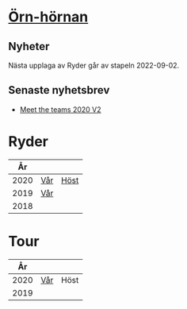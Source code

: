 # [Örn-hörnan](./eagle.html)

## Nyheter

Nästa upplaga av Ryder går av stapeln 2022-09-02.

## Senaste nyhetsbrev

- [Meet the teams 2020 V2](https://vossaxel.github.io/inkomp/res/mtt2020H.pdf)

# Ryder

| År | | |
|:---:|:---:|:---:|
| 2020 | [Vår](./ryder2020V.html) | [Höst](./ryder2020H.html) |
| 2019 | [Vår](./ryder2019V.html) |  |
| 2018 | | |

# Tour

| År | | |
|:---:|:---:|:---:|
| 2020 | [Vår](./tour2020V.html) | Höst |
| 2019 | | |
